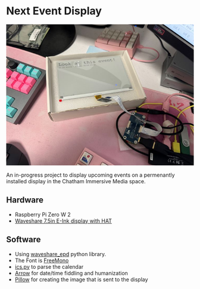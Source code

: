 # Next Event Display

![WIP](Documentation/wip.jpg)

An in-progress project to display upcoming events on a permenantly installed display in the Chatham Immersive Media space.

## Hardware
- Raspberry Pi Zero W 2
- [Waveshare 7.5in E-Ink display with HAT](https://www.waveshare.com/product/7.5inch-e-paper-hat.htm)

## Software
- Using [waveshare_epd](https://github.com/waveshareteam/e-Paper/tree/master/RaspberryPi_JetsonNano/python) python library.
- The Font is [FreeMono](https://www.gnu.org/software/freefont/)
- [ics.py](https://icspy.readthedocs.io/en/stable/) to parse the calendar
- [Arrow](https://arrow.readthedocs.io/en/latest/) for date/time fiddling and humanization
- [Pillow](https://pillow.readthedocs.io/en/stable/) for creating the image that is sent to the display
